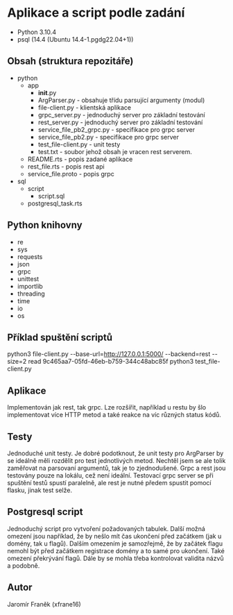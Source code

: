 # Aplikace a script podle zadání
- Python 3.10.4
- psql (14.4 (Ubuntu 14.4-1.pgdg22.04+1))

## Obsah (struktura repozitáře)
- python
    - app
        - __init__.py
        - ArgParser.py - obsahuje třídu parsující argumenty (modul)
        - file-client.py - klientská aplikace
        - grpc_server.py - jednoduchý server pro základní testování
        - rest_server.py - jednoduchý server pro základní testování
        - service_file_pb2_grpc.py - specifikace pro grpc server
        - service_file_pb2.py - specifikace pro grpc server
        - test_file-client.py - unit testy
        - test.txt - soubor jehož obsah je vracen rest serverem.
    - README.rts - popis zadané aplikace
    - rest_file.rts - popis rest api
    - service_file.proto - popis grpc
 - sql
    - script
        - script.sql
    - postgresql_task.rts

## Python knihovny
- re
- sys
- requests
- json
- grpc
- unittest
- importlib
- threading
- time
- io
- os

## Příklad spuštění scriptů
python3 file-client.py --base-url=http://127.0.0.1:5000/ --backend=rest --size=2 read 9c465aa7-05fd-46eb-b759-344c48abc85f
python3 test_file-client.py

## Aplikace
Implementován jak rest, tak grpc. Lze rozšířit, například u restu by šlo implementovat více HTTP metod a také reakce na víc různých status kódů.

## Testy
Jednoduché unit testy. Je dobré podotknout, že unit testy pro ArgParser by se ideálně měli rozdělit pro test jednotlivých metod. 
Nechtěl jsem se ale tolik zaměřovat na parsovaní argumentů, tak je to zjednodušené. Grpc a rest jsou testovány pouze na lokálu, cež není ideální.
Testovací grpc server se při spuštění testů spustí paralelně, ale rest je nutné předem spustit pomocí flasku, jinak test selže.

## Postgresql script
Jednoduchý script pro vytvoření požadovaných tabulek. Další možná omezení jsou například, že by nešlo mít čas ukončení před začátkem (jak u domény, tak u flagů).
Dalším omezením je samozřejmě, že by začátek flagu nemohl být před začátkem registrace domény a to samé pro ukončení. Také omezení překrývání flagů.
Dále by se mohla třeba kontrolovat validita názvů a podobně.

## Autor
Jaromír Franěk (xfrane16)